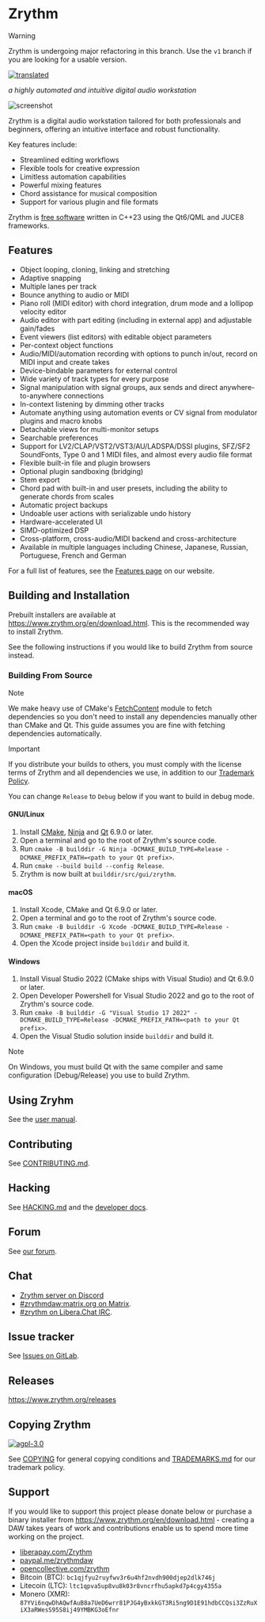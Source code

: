 <!---
SPDX-FileCopyrightText: © 2018-2025 Alexandros Theodotou <alex@zrythm.org>
SPDX-License-Identifier: FSFAP
-->

Zrythm
======

> [!WARNING]
> Zrythm is undergoing major refactoring in this branch.
> Use the `v1` branch if you are looking for a usable version.

[![translated](https://hosted.weblate.org/widgets/zrythm/-/svg-badge.svg "Translation Status")](https://hosted.weblate.org/engage/zrythm/?utm_source=widget)

*a highly automated and intuitive digital audio workstation*

![screenshot](https://www.zrythm.org/static/images/screenshots/screenshot-20240208.png)

Zrythm is a digital audio workstation tailored for both professionals and beginners, offering an intuitive interface and robust functionality.

Key features include:
* Streamlined editing workflows
* Flexible tools for creative expression
* Limitless automation capabilities
* Powerful mixing features
* Chord assistance for musical composition
* Support for various plugin and file formats

Zrythm is [free software](https://www.gnu.org/philosophy/free-sw.html) written
in C++23 using the Qt6/QML and JUCE8 frameworks.

## Features

- Object looping, cloning, linking and stretching
- Adaptive snapping
- Multiple lanes per track
- Bounce anything to audio or MIDI
- Piano roll (MIDI editor) with chord integration, drum mode and a lollipop velocity editor
- Audio editor with part editing (including in external app) and adjustable gain/fades
- Event viewers (list editors) with editable object parameters
- Per-context object functions
- Audio/MIDI/automation recording with options to punch in/out, record on MIDI input and create takes
- Device-bindable parameters for external control
- Wide variety of track types for every purpose
- Signal manipulation with signal groups, aux sends and direct anywhere-to-anywhere connections
- In-context listening by dimming other tracks
- Automate anything using automation events or CV signal from modulator plugins and macro knobs
- Detachable views for multi-monitor setups
- Searchable preferences
- Support for LV2/CLAP/VST2/VST3/AU/LADSPA/DSSI plugins, SFZ/SF2 SoundFonts, Type 0 and 1 MIDI files, and almost every audio file format
- Flexible built-in file and plugin browsers
- Optional plugin sandboxing (bridging)
- Stem export
- Chord pad with built-in and user presets, including the ability to generate chords from scales
- Automatic project backups
- Undoable user actions with serializable undo history
- Hardware-accelerated UI
- SIMD-optimized DSP
- Cross-platform, cross-audio/MIDI backend and cross-architecture
- Available in multiple languages including Chinese, Japanese, Russian, Portuguese, French and German

For a full list of features, see the
[Features page](https://www.zrythm.org/en/features.html)
on our website.

## Building and Installation

Prebuilt installers are available at <https://www.zrythm.org/en/download.html>.
This is the recommended way to install Zrythm.

See the following instructions if you would like to build Zrythm from source instead.

### Building From Source

> [!NOTE]
> We make heavy use of CMake's [FetchContent](https://cmake.org/cmake/help/latest/module/FetchContent.html) module to fetch dependencies so you don't need to install any dependencies manually other than CMake and Qt.
> This guide assumes you are fine with fetching dependencies automatically.

> [!IMPORTANT]
> If you distribute your builds to others, you must comply with the license terms of Zrythm and all dependencies we use, in addition to our [Trademark Policy](TRADEMARKS.md).

You can change `Release` to `Debug` below if you want to build in debug mode.

#### GNU/Linux

1. Install [CMake](https://cmake.org/), [Ninja](https://ninja-build.org/) and [Qt](https://www.qt.io/) 6.9.0 or later.
2. Open a terminal and go to the root of Zrythm's source code.
3. Run `cmake -B builddir -G Ninja -DCMAKE_BUILD_TYPE=Release -DCMAKE_PREFIX_PATH=<path to your Qt prefix>`.
4. Run `cmake --build build --config Release`.
5. Zrythm is now built at `builddir/src/gui/zrythm`.

#### macOS

1. Install Xcode, CMake and Qt 6.9.0 or later.
2. Open a terminal and go to the root of Zrythm's source code.
3. Run `cmake -B builddir -G Xcode -DCMAKE_BUILD_TYPE=Release -DCMAKE_PREFIX_PATH=<path to your Qt prefix>`.
4. Open the Xcode project inside `builddir` and build it.

#### Windows

1. Install Visual Studio 2022 (CMake ships with Visual Studio) and Qt 6.9.0 or later.
2. Open Developer Powershell for Visual Studio 2022 and go to the root of Zrythm's source code.
3. Run `cmake -B builddir -G "Visual Studio 17 2022" -DCMAKE_BUILD_TYPE=Release -DCMAKE_PREFIX_PATH=<path to your Qt prefix>`.
4. Open the Visual Studio solution inside `builddir` and build it.

> [!NOTE]
> On Windows, you must build Qt with the same compiler and same configuration (Debug/Release) you use to build Zrythm.

## Using Zryhm
See the [user manual](http://manual.zrythm.org/).

## Contributing
See [CONTRIBUTING.md](CONTRIBUTING.md).

## Hacking
See [HACKING.md](HACKING.md) and the [developer docs](https://docs.zrythm.org/).

## Forum
See [our forum](https://forum.zrythm.org).

## Chat
* [Zrythm server on Discord](https://discord.gg/ScHUMcNtPb)
* [#zrythmdaw:matrix.org on Matrix](https://matrix.to/#/#zrythmdaw:matrix.org).
* [#zrythm on Libera.Chat IRC](https://web.libera.chat/#zrythm).

## Issue tracker
See [Issues on GitLab](https://gitlab.zrythm.org/zrythm/zrythm/issues).

## Releases
<https://www.zrythm.org/releases>

## Copying Zrythm
[![agpl-3.0](https://www.gnu.org/graphics/agplv3-with-text-162x68.png)](https://www.gnu.org/licenses/agpl-3.0)

See [COPYING](COPYING) for general copying conditions and
[TRADEMARKS.md](TRADEMARKS.md) for our trademark policy.

## Support
If you would like to support this project please donate below or purchase a
binary installer from
<https://www.zrythm.org/en/download.html> - creating
a DAW takes years of work and contributions enable
us to spend more time working on the project.

- [liberapay.com/Zrythm](https://liberapay.com/Zrythm/donate)
- [paypal.me/zrythmdaw](https://paypal.me/zrythmdaw)
- [opencollective.com/zrythm](https://opencollective.com/zrythm/donate)
- Bitcoin (BTC): `bc1qjfyu2ruyfwv3r6u4hf2nvdh900djep2dlk746j`
- Litecoin (LTC): `ltc1qpva5up8vu8k03r8vncrfhu5apkd7p4cgy4355a`
- Monero (XMR): `87YVi6nqwDhAQwfAuB8a7UeD6wrr81PJG4yBxkkGT3Ri5ng9D1E91hdbCCQsi3ZzRuXiX3aRWesS95S8ij49YMBKG3oEfnr`
